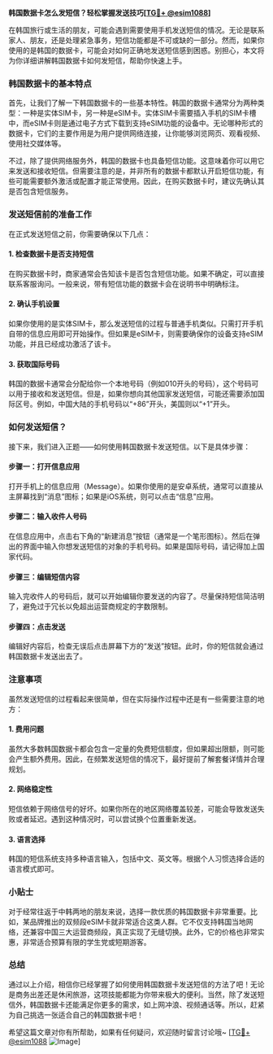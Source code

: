 **韩国数据卡怎么发短信？轻松掌握发送技巧[[TG💪+ @esim1088](https://t.me/s/esim1088)]**

在韩国旅行或生活的朋友，可能会遇到需要使用手机发送短信的情况。无论是联系家人、朋友，还是处理紧急事务，短信功能都是不可或缺的一部分。然而，如果你使用的是韩国的数据卡，可能会对如何正确地发送短信感到困惑。别担心，本文将为你详细讲解韩国数据卡如何发短信，帮助你快速上手。

### 韩国数据卡的基本特点

首先，让我们了解一下韩国数据卡的一些基本特性。韩国的数据卡通常分为两种类型：一种是实体SIM卡，另一种是eSIM卡。实体SIM卡需要插入手机的SIM卡槽中，而eSIM卡则是通过电子方式下载到支持eSIM功能的设备中。无论哪种形式的数据卡，它们的主要作用是为用户提供网络连接，让你能够浏览网页、观看视频、使用社交媒体等。

不过，除了提供网络服务外，韩国的数据卡也具备短信功能。这意味着你可以用它来发送和接收短信。但需要注意的是，并非所有的数据卡都默认开启短信功能，有些可能需要额外激活或配置才能正常使用。因此，在购买数据卡时，建议先确认其是否包含短信服务。

### 发送短信前的准备工作

在正式发送短信之前，你需要确保以下几点：

#### 1. **检查数据卡是否支持短信**
   在购买数据卡时，商家通常会告知该卡是否包含短信功能。如果不确定，可以直接联系客服询问。一般来说，带有短信功能的数据卡会在说明书中明确标注。

#### 2. **确认手机设置**
   如果你使用的是实体SIM卡，那么发送短信的过程与普通手机类似。只需打开手机自带的信息应用即可开始操作。但如果是eSIM卡，则需要确保你的设备支持eSIM功能，并且已经成功激活了该卡。

#### 3. **获取国际号码**
   韩国的数据卡通常会分配给你一个本地号码（例如010开头的号码），这个号码可以用于接收和发送短信。但是，如果你想向其他国家发送短信，可能还需要添加国际区号。例如，中国大陆的手机号码以“+86”开头，美国则以“+1”开头。

### 如何发送短信？

接下来，我们进入正题——如何使用韩国数据卡发送短信。以下是具体步骤：

#### **步骤一：打开信息应用**
   打开手机上的信息应用（Message）。如果你使用的是安卓系统，通常可以直接从主屏幕找到“消息”图标；如果是iOS系统，则可以点击“信息”应用。

#### **步骤二：输入收件人号码**
   在信息应用中，点击右下角的“新建消息”按钮（通常是一个笔形图标）。然后在弹出的界面中输入你想发送短信的对象的手机号码。如果是国际号码，请记得加上国家代码。

#### **步骤三：编辑短信内容**
   输入完收件人的号码后，就可以开始编辑你要发送的内容了。尽量保持短信简洁明了，避免过于冗长以免超出运营商规定的字数限制。

#### **步骤四：点击发送**
   编辑好内容后，检查无误后点击屏幕下方的“发送”按钮。此时，你的短信就会通过韩国数据卡发送出去了。

### 注意事项

虽然发送短信的过程看起来很简单，但在实际操作过程中还是有一些需要注意的地方：

#### 1. **费用问题**
   虽然大多数韩国数据卡都会包含一定量的免费短信额度，但如果超出限额，则可能会产生额外费用。因此，在频繁发送短信的情况下，最好提前了解套餐详情并合理规划。

#### 2. **网络稳定性**
   短信依赖于网络信号的好坏。如果你所在的地区网络覆盖较差，可能会导致发送失败或者延迟。遇到这种情况时，可以尝试换个位置重新发送。

#### 3. **语言选择**
   韩国的短信系统支持多种语言输入，包括中文、英文等。根据个人习惯选择合适的语言模式即可。

### 小贴士

对于经常往返于中韩两地的朋友来说，选择一款优质的韩国数据卡非常重要。比如，某品牌推出的双频段eSIM卡就非常适合这类人群。它不仅支持韩国当地网络，还兼容中国三大运营商频段，真正实现了无缝切换。此外，它的价格也非常实惠，非常适合预算有限的学生党或短期游客。

### 总结

通过以上介绍，相信你已经掌握了如何使用韩国数据卡发送短信的方法了吧！无论是商务出差还是休闲旅游，这项技能都能为你带来极大的便利。当然，除了发送短信外，韩国数据卡还能满足你更多的需求，如上网冲浪、视频通话等。所以，赶紧为自己挑选一张适合自己的韩国数据卡吧！

希望这篇文章对你有所帮助，如果有任何疑问，欢迎随时留言讨论哦~ [[TG💪+ @esim1088](https://t.me/s/esim1088) ![Image](https://i.postimg.cc/4NQfJmqS/Snipaste-2025-05-13-00-14-12.png)]